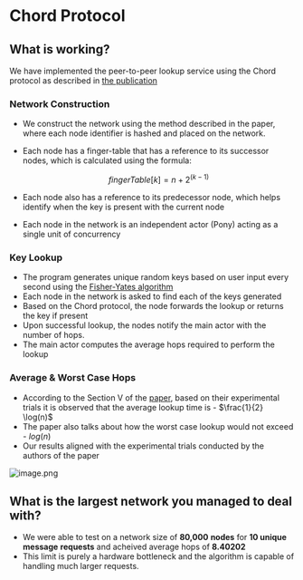 # Chord Protocol

## What is working?

We have implemented the peer-to-peer lookup service using the Chord protocol as described in [the publication](https://pdos.csail.mit.edu/papers/ton:chord/paper-ton.pdf)

### Network Construction

- We construct the network using the method described in the paper, where each node identifier is hashed and placed on the network.
- Each node has a finger-table that has a reference to its successor nodes, which is calculated using the formula:
    
    $$
    fingerTable[k] = n + 2^{(k-1)}
    $$
    
- Each node also has a reference to its predecessor node, which helps identify when the key is present with the current node
- Each node in the network is an independent actor (Pony) acting as a single unit of concurrency

### **Key Lookup**

- The program generates unique random keys based on user input every second using the [Fisher-Yates algorithm](https://en.wikipedia.org/wiki/Fisher%E2%80%93Yates_shuffle)
- Each node in the network is asked to find each of the keys generated
- Based on the Chord protocol, the node forwards the lookup or returns the key if present
- Upon successful lookup, the nodes notify the main actor with the number of hops.
- The main actor computes the average hops required to perform the lookup

### Average & Worst Case Hops

- According to the Section V of the [paper](https://pdos.csail.mit.edu/papers/ton:chord/paper-ton.pdf), based on their experimental trials it is observed that the average lookup time is - $\frac{1}{2} \log(n)$
- The paper also talks about how the worst case lookup would not exceed - $log(n)$
- Our results aligned with the experimental trials conducted by the authors of the paper

![image.png](https://prod-files-secure.s3.us-west-2.amazonaws.com/82f4c7c3-0ab8-4682-8bb3-600e29c0c012/ff0622c0-f13d-46a2-a334-6dcd4490c353/image.png)

## What is the largest network you managed to deal with?

- We were able to test on a network size of **80,000** **nodes** for **10 unique message** **requests** and acheived average hops of **8.40202**
- This limit is purely a hardware bottleneck and the algorithm is capable of handling much larger requests.
